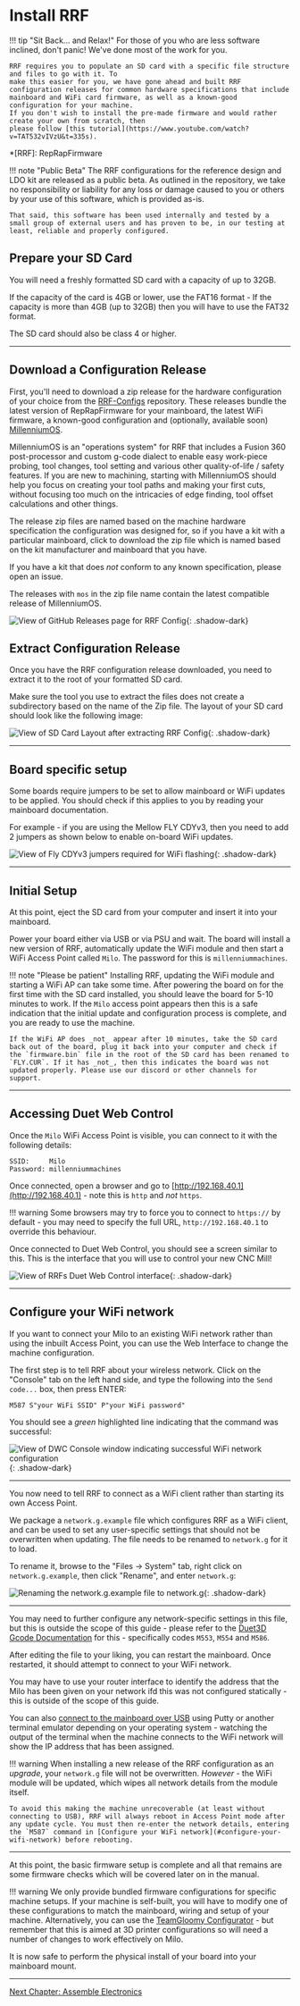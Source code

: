 # Install RRF

!!! tip "Sit Back... and Relax!"
    For those of you who are less software inclined, don't panic! We've done most of the work for you.

    RRF requires you to populate an SD card with a specific file structure and files to go with it. To
    make this easier for you, we have gone ahead and built RRF configuration releases for common hardware specifications that include mainboard and WiFi card firmware, as well as a known-good configuration for your machine.
    If you don't wish to install the pre-made firmware and would rather create your own from scratch, then
    please follow [this tutorial](https://www.youtube.com/watch?v=TAT532vIVzU&t=335s).

*[RRF]: RepRapFirmware

!!! note "Public Beta"
    The RRF configurations for the reference design and LDO kit are released as a public beta. As outlined in the repository, we take no responsibility or liability for any loss or damage caused to you or others by your use of this software, which is provided as-is.

    That said, this software has been used internally and tested by a small group of external users and has proven to be, in our testing at least, reliable and properly configured.

## Prepare your SD Card

You will need a freshly formatted SD card with a capacity of up to 32GB.

If the capacity of the card is 4GB or lower, use the FAT16 format - If the capacity is more than 4GB (up to 32GB) then you will have to use the FAT32 format.

The SD card should also be class 4 or higher.

---

## Download a Configuration Release

First, you'll need to download a zip release for the hardware configuration of your choice from the [RRF-Configs](https://github.com/MillenniumMachines/RRF-Configs/releases) repository. These releases bundle the latest version of RepRapFirmware for your mainboard, the latest WiFi firmware, a known-good configuration and (optionally, available soon) [MillenniumOS](https://github.com/MillenniumMachines/MillenniumOS).

MillenniumOS is an "operations system" for RRF that includes a Fusion 360 post-processor and custom g-code dialect to enable easy work-piece probing, tool changes, tool setting and various other quality-of-life / safety features. If you are new to machining, starting with MillenniumOS should help you focus on creating your tool paths and making your first cuts, without focusing too much on the intricacies of edge finding, tool offset calculations and other things.

The release zip files are named based on the machine hardware specification the configuration was designed for, so if you have a kit with a particular mainboard, click to download the zip file which is named based on the kit manufacturer and mainboard that you have.

If you have a kit that does _not_ conform to any known specification, please open an issue.

The releases with `mos` in the zip file name contain the latest compatible release of MillenniumOS.

![View of GitHub Releases page for RRF Config](../img/install_rrf/install_rrf_step_0.png){: .shadow-dark}

## Extract Configuration Release

Once you have the RRF configuration release downloaded, you need to extract it to the root of your formatted SD card.

Make sure the tool you use to extract the files does not create a subdirectory based on the name of the Zip file. The layout of your SD card should look like the following image:

![View of SD Card Layout after extracting RRF Config](../img/install_rrf/install_rrf_step_1.png){: .shadow-dark}

---

## Board specific setup

Some boards require jumpers to be set to allow mainboard or WiFi updates to be applied. You should check if this applies to you by reading your mainboard documentation.

For example - if you are using the Mellow FLY CDYv3, then you need to add 2 jumpers as shown below to enable on-board WiFi updates.

![View of Fly CDYv3 jumpers required for WiFi flashing](../img/install_rrf/install_rrf_step_2.png){: .shadow-dark}

---

## Initial Setup

At this point, eject the SD card from your computer and insert it into your mainboard.

Power your board either via USB or via PSU and wait. The board will install a new version of RRF, automatically update the WiFi module and then start a WiFi Access Point called `Milo`. The password for this is `millenniummachines`.

!!! note "Please be patient"
    Installing RRF, updating the WiFi module and starting a WiFi AP can take some time. After powering the board on for the first time with the SD card installed, you should leave the board for 5-10 minutes to work. If the `Milo` access point appears then this is a safe indication that the initial update and configuration process is complete, and you are ready to use the machine.

    If the WiFi AP does _not_ appear after 10 minutes, take the SD card back out of the board, plug it back into your computer and check if the `firmware.bin` file in the root of the SD card has been renamed to `FLY.CUR`. If it has _not_, then this indicates the board was not updated properly. Please use our discord or other channels for support.

---

## Accessing Duet Web Control

Once the `Milo` WiFi Access Point is visible, you can connect to it with the following details:

```
SSID:     Milo
Password: millenniummachines
```

Once connected, open a browser and go to [http://192.168.40.1](http://192.168.40.1) - note this is `http` and _not_ `https`.

!!! warning
    Some browsers may try to force you to connect to `https://` by default - you may need to specify the full URL, `http://192.168.40.1` to override this behaviour.

Once connected to Duet Web Control, you should see a screen similar to this. This is the interface that you will use to control your new CNC Mill!

![View of RRFs Duet Web Control interface](../img/install_rrf/install_rrf_step_3.png){: .shadow-dark}

---

## Configure your WiFi network

If you want to connect your Milo to an existing WiFi network rather than using the inbuilt Access Point, you can use the Web Interface to change the machine configuration.

The first step is to tell RRF about your wireless network. Click on the "Console" tab on the left hand side, and type the following into the `Send code...` box, then press ENTER:

```gcode
M587 S"your WiFi SSID" P"your WiFi password"
```

You should see a _green_ highlighted line indicating that the command was successful:

![View of DWC Console window indicating successful WiFi network configuration](../img/install_rrf/install_rrf_step_4.png){: .shadow-dark}

---

You now need to tell RRF to connect as a WiFi client rather than starting its own Access Point.

We package a `network.g.example` file which configures RRF as a WiFi client, and can be used to set any user-specific settings that should not be overwritten when updating. The file needs to be renamed to `network.g` for it to load.

To rename it, browse to the "Files -> System" tab, right click on `network.g.example`, then click "Rename", and enter `network.g`:

![Renaming the network.g.example file to network.g](../img/install_rrf/install_rrf_step_5.png){: .shadow-dark}

---

You may need to further configure any network-specific settings in this file, but this is outside the scope of this guide - please refer to the [Duet3D Gcode Documentation](https://docs.duet3d.com/User_manual/Reference/Gcodes) for this - specifically codes `M553`, `M554` and `M586`.

After editing the file to your liking, you can restart the mainboard. Once restarted, it should attempt to connect to your WiFi network.

You may have to use your router interface to identify the address that the Milo has been given on your network ifd this was not configured statically - this is outside of the scope of this guide.

You can also [connect to the mainboard over USB](https://teamgloomy.github.io/putty.html) using Putty or another terminal emulator depending on your operating system - watching the output of the terminal when the machine connects to the WiFi network will show the IP address that has been assigned.

!!! warning
    When installing a new release of the RRF configuration as an _upgrade_, your `network.g` file will not be overwritten. _However_ - the WiFi module will be updated, which wipes all network details from the module itself.

    To avoid this making the machine unrecoverable (at least without connecting to USB), RRF will always reboot in Access Point mode after any update cycle. You must then re-enter the network details, entering the `M587` command in [Configure your WiFi network](#configure-your-wifi-network) before rebooting.

---

At this point, the basic firmware setup is complete and all that remains are some firmware checks which will be covered later on in the manual.

!!! warning
    We only provide bundled firmware configurations for specific machine setups. If your machine is self-built, you will have to modify one of these configurations to match the mainboard, wiring and setup of your machine. Alternatively, you can use the [TeamGloomy Configurator](https://teamgloomy.github.io/Configurator) - but remember that this is aimed at 3D printer configurations so will need a number of changes to work effectively on Milo.

It is now safe to perform the physical install of your board into your mainboard mount.

---

[Next Chapter: Assemble Electronics](./100_assemble_electronics.md)